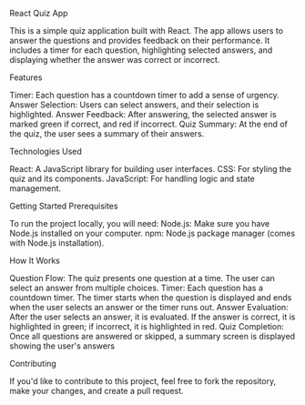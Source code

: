 React Quiz App

This is a simple quiz application built with React. The app allows users to answer the questions and provides feedback on their performance. It includes a timer for each question, highlighting selected answers, and displaying whether the answer was correct or incorrect.

Features

Timer: Each question has a countdown timer to add a sense of urgency.
Answer Selection: Users can select answers, and their selection is highlighted.
Answer Feedback: After answering, the selected answer is marked green if correct, and red if incorrect.
Quiz Summary: At the end of the quiz, the user sees a summary of their answers.

Technologies Used

React: A JavaScript library for building user interfaces.
CSS: For styling the quiz and its components.
JavaScript: For handling logic and state management.


Getting Started
Prerequisites

To run the project locally, you will need:
Node.js: Make sure you have Node.js installed on your computer.
npm: Node.js package manager (comes with Node.js installation).


How It Works

Question Flow: The quiz presents one question at a time. The user can select an answer from multiple choices.
Timer: Each question has a countdown timer. The timer starts when the question is displayed and ends when the user selects an answer or the timer runs out.
Answer Evaluation: After the user selects an answer, it is evaluated. If the answer is correct, it is highlighted in green; if incorrect, it is highlighted in red.
Quiz Completion: Once all questions are answered or skipped, a summary screen is displayed showing the user's answers

Contributing

If you'd like to contribute to this project, feel free to fork the repository, make your changes, and create a pull request.

